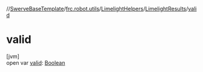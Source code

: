 //[SwerveBaseTemplate](../../../../index.md)/[frc.robot.utils](../../index.md)/[LimelightHelpers](../index.md)/[LimelightResults](index.md)/[valid](valid.md)

# valid

[jvm]\
open var [valid](valid.md): [Boolean](https://kotlinlang.org/api/latest/jvm/stdlib/kotlin/-boolean/index.html)
